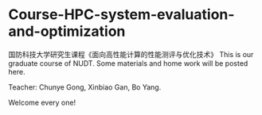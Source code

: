 # Course-HPC-system-evaluation-and-optimization

国防科技大学研究生课程《面向高性能计算的性能测评与优化技术》
This is our graduate course of NUDT. Some materials and home work will be posted here.

Teacher: Chunye Gong, Xinbiao Gan, Bo Yang.

Welcome every one!

